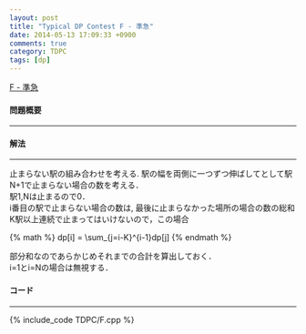 ```yaml
---
layout: post
title: "Typical DP Contest F - 準急"
date: 2014-05-13 17:09:33 +0900
comments: true
category: TDPC
tags: [dp]
---
```


[F - 準急](http://tdpc.contest.atcoder.jp/tasks/tdpc_semiexp)

#### 問題概要

****

#### 解法

****

止まらない駅の組み合わせを考える. 駅の幅を両側に一つずつ伸ばしてとして駅N+1で止まらない場合の数を考える．  
駅1,Nは止まるので0．  
i番目の駅で止まらない場合の数は, 最後に止まらなかった場所の場合の数の総和  
K駅以上連続で止まってはいけないので，この場合  

{% math %}
dp[i] = \sum_{j=i-K}^{i-1}dp[j]
{% endmath %}

部分和なのであらかじめそれまでの合計を算出しておく．  
i=1とi=Nの場合は無視する．  

#### コード

****

{% include_code TDPC/F.cpp %}
